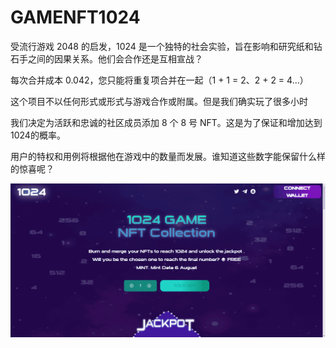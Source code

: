 # GAMENFT1024

受流行游戏 2048 的启发，1024 是一个独特的社会实验，旨在影响和研究纸和钻石手之间的因果关系。他们会合作还是互相宣战？

每次合并成本 0.042，您只能将重复项合并在一起（1 + 1 = 2、2 + 2 = 4...）

这个项目不以任何形式或形式与游戏合作或附属。但是我们确实玩了很多小时

我们决定为活跃和忠诚的社区成员添加 8 个 8 号 NFT。这是为了保证和增加达到1024的概率。

用户的特权和用例将根据他在游戏中的数量而发展。谁知道这些数字能保留什么样的惊喜呢？

![nft](f416b15a-546c-46e4-a811-8e2bb3a1f46e_.png)
